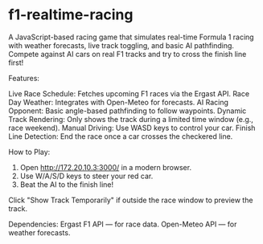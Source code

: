 # f1-realtime-racing

A JavaScript-based racing game that simulates real-time Formula 1 racing with weather forecasts, live track toggling, and basic AI pathfinding. Compete against AI cars on real F1 tracks and try to cross the finish line first!

Features:

Live Race Schedule: Fetches upcoming F1 races via the Ergast API.
Race Day Weather: Integrates with Open-Meteo for forecasts.
AI Racing Opponent: Basic angle-based pathfinding to follow waypoints.
Dynamic Track Rendering: Only shows the track during a limited time window (e.g., race weekend).
Manual Driving: Use WASD keys to control your car.
Finish Line Detection: End the race once a car crosses the checkered line.

How to Play:

1. Open http://172.20.10.3:3000/ in a modern browser.
2. Use W/A/S/D keys to steer your red car.
3. Beat the AI to the finish line!

Click "Show Track Temporarily" if outside the race window to preview the track.


Dependencies:
Ergast F1 API — for race data.
Open-Meteo API — for weather forecasts.

